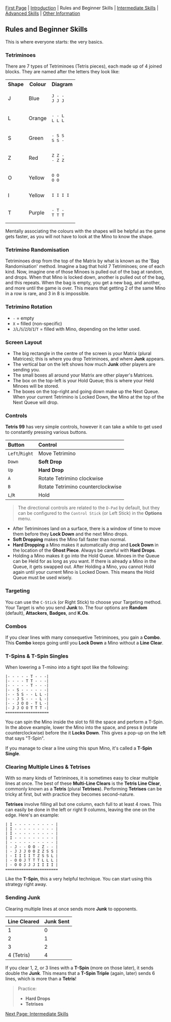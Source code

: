 [First Page](README.md) | [Introduction](Intro.md) | Rules and Beginner Skills | [Intermediate Skills](Intermediate.md) | [Advanced Skills](Advanced.md) | [Other Information](Other.md)

## Rules and Beginner Skills

This is where everyone starts: the very basics.

### Tetriminoes

There are 7 types of Tetriminoes (Tetris pieces), each made up of 4 joined blocks. They are named after the letters they look like:

<table>

<tr>
<th>Shape</th>
<th>Colour</th>
<th>Diagram</th>
</tr>

<tr>
<td>J</td>
<td>Blue</td>
<td>
<pre>
J - -
J J J
</pre>
</td>
</tr>

<tr>
<td>L</td>
<td>Orange</td>
<td>
<pre>
- - L
L L L
</pre>
</td>
</tr>

<tr>
<td>S</td>
<td>Green</td>
<td>
<pre>
- S S
S S -
</pre>
</td>
</tr>

<tr>
<td>Z</td>
<td>Red</td>
<td>
<pre>
Z Z -
- Z Z
</pre>
</td>
</tr>

<tr>
<td>O</td>
<td>Yellow</td>
<td>
<pre>
O O
O O
</pre>
</td>
</tr>

<tr>
<td>I</td>
<td>Yellow</td>
<td>
<pre>
I I I I
</pre>
</td>
</tr>

<tr>
<td>T</td>
<td>Purple</td>
<td>
<pre>
- T -
T T T
</pre>
</td>
</tr>

</table>

Mentally associating the colours with the shapes will be helpful as the game gets faster, as you will not have to look at the Mino to know the shape.

### Tetrimino Randomisation

Tetriminoes drop from the top of the Matrix by what is known as the 'Bag Randomisation' method. Imagine a bag that hold 7 Tetriminoes; one of each kind. Now, imagine one of those Minoes is pulled out of the bag at random, and drops. When that Mino is locked down, another is pulled out of the bag, and this repeats. When the bag is empty, you get a new bag, and another, and more until the game is over. This means that getting 2 of the same Mino in a row is rare, and 3 in 8 is impossible.

### Tetrimino Rotation

- `-` = empty
- `X` = filled (non-specific)
- `J`/`L`/`S`/`Z`/`O`/`I`/`T` = filled with Mino, depending on the letter used.

### Screen Layout

- The big rectangle in the centre of the screen is your Matrix (plural Matrices); this is where you drop Tetriminoes, and where **Junk** appears.
- The vertical bar on the left shows how much **Junk** other players are sending you.
- The small boxes all around your Matrix are other player's Matrices.
- The box on the top-left is your Hold Queue; this is where your Held Minoes will be stored.
- The boxes on the top-right and going down make up the Next Queue. When your current Tetrimino is Locked Down, the Mino at the top of the Next Queue will drop.

### Controls

**Tetris 99** has very simple controls, however it can take a while to get used to constantly pressing various buttons.

| Button | Control |
|:--|:--|
| `Left`/`Right` | Move Tetrimino |
| `Down` | **Soft Drop** |
| `Up` | **Hard Drop** |
| `A` | Rotate Tetrimino clockwise |
| `B` | Rotate Tetrimino counterclockwise |
| `L`/`R` | Hold |

> The directional controls are related to the `D-Pad` by default, but they can be configured to the `Control Stick` (or Left Stick) in the **Options** menu.

- After Tetriminoes land on a surface, there is a window of time to move them before they **Lock Down** and the next Mino drops.
- **Soft Dropping** makes the Mino fall faster than normal.
- **Hard Dropping** a Mino makes it automatically drop and **Lock Down** in the location of the **Ghost Piece**. Always be careful with **Hard Drops**.
- Holding a Mino makes it go into the Hold Queue. Minoes in the Queue can be Held for as long as you want. If there is already a Mino in the Queue, it gets swapped out. After Holding a Mino, you cannot Hold again until your current Mino is Locked Down. This means the Hold Queue must be used wisely.

### Targeting

You can use the `C-Stick` (or Right Stick) to choose your Targeting method. Your Target is who you send **Junk** to. The four options are **Random** (default), **Attackers**, **Badges**, and **K.Os**.

### Combos

If you clear lines with many consequetive Tetriminoes, you gain a **Combo**. This **Combo** keeps going until you **Lock Down** a Mino without a **Line Clear**.

### **T-Spins** & **T-Spin Singles**

When lowering a T-mino into a tight spot like the following:

```
|- - - - - T - - -|
|- - - - T T - - -|
|- - - - - T - - -|
|- - S - - - - - -|
|- - S S - - L L -|
|- - J S - - - L -|
|- - J O O - T L -|
|- J J O O T T T -|
===================
```

You can spin the Mino inside the slot to fill the space and perform a T-Spin. In the above example, lower the Mino into the space, and press `B` (rotate counterclockwise) before the it **Locks Down**. This gives a pop-up on the left that says "T-Spin".

If you manage to clear a line using this spun Mino, it's called a **T-Spin Single**.

### Clearing Multiple Lines & **Tetrises**

With so many kinds of Tetriminoes, it is sometimes easy to clear multiple lines at once. The best of these **Multi-Line Clears** is the **Tetris Line Clear**, commonly known as a **Tetris** (plural **Tetrises**). Performing **Tetrises** can be tricky at first, but with practice they becomes second-nature.

**Tetrises** involve filling all but one column, each full to at least 4 rows. This can easily be done in the left or right 9 columns, leaving the one on the edge. Here's an example:

```
| I - - - - - - - - - |
| I - - - - - - - - - |
| I - - - - - - - - - |
| I - - - - - - - - - |
| - - - - - - - - - - |
| - J - - O O - Z - - |
| - J J J O O Z Z S S |
| - I I I I T Z S S L |
| - O O J T T T L L L |
| - O O J J J I I I I |
=======================
```

Like the **T-Spin**, this a very helpful technique. You can start using this strategy right away.

### Sending **Junk**

Clearing multiple lines at once sends more **Junk** to opponents.

| Line Cleared | Junk Sent |
|:--|:--|
| 1 | 0 |
| 2 | 1 |
| 3 | 2 |
| 4 (Tetris) | 4 |

If you clear 1, 2, or 3 lines with a **T-Spin** (more on those later), it sends double the **Junk**. This means that a **T-Spin Triple** (again, later) sends 6 lines, which is more than a **Tetris**!

> Practice:
> - **Hard Drops**
> - **Tetrises**


[Next Page: Intermediate Skills](Intermediate.md)
